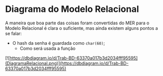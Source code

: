 # Diagrama do Modelo Relacional

A maneira que boa parte das coisas foram convertidas do MER para o Modelo Relacional é clara o suficiente, mas ainda existem alguns pontos a se falar:

- O hash da senha é guardada como `char(60)`;
  - Como será usada a função

[![https://dbdiagram.io/d/Trab-BD-63370a017b3d2034fff95595](DiagramaRelacional.png)](https://dbdiagram.io/d/Trab-BD-63370a017b3d2034fff95595)
